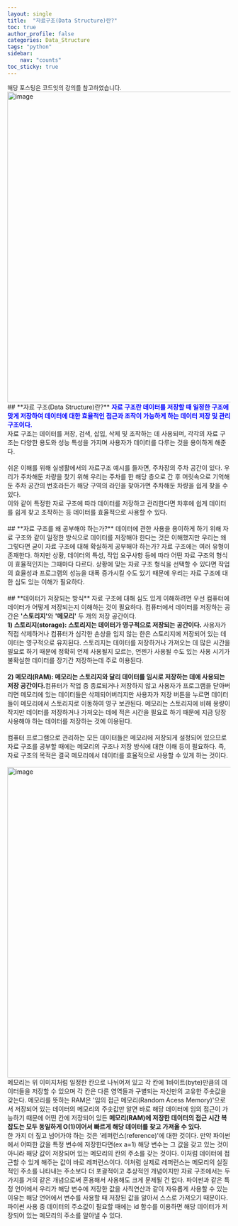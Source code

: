 ```yaml
---
layout: single
title:  "자료구조(Data Structure)란?"
toc: true
author_profile: false
categories: Data_Structure
tags: "python"
sidebar:
    nav: "counts"
toc_sticky: true
---
```


<head>
  <style>
    table.dataframe {
      white-space: normal;
      width: 100%;
      height: 240px;
      display: block;
      overflow: auto;
      font-family: Arial, sans-serif;
      font-size: 0.9rem;
      line-height: 20px;
      text-align: center;
      border: 0px !important;
    }

    table.dataframe th {
      text-align: center;
      font-weight: bold;
      padding: 8px;
    }

    table.dataframe td {
      text-align: center;
      padding: 8px;
    }

    table.dataframe tr:hover {
      background: #b8d1f3; 
    }

    .output_prompt {
      overflow: auto;
      font-size: 0.9rem;
      line-height: 1.45;
      border-radius: 0.3rem;
      -webkit-overflow-scrolling: touch;
      padding: 0.8rem;
      margin-top: 0;
      margin-bottom: 15px;
      font: 1rem Consolas, "Liberation Mono", Menlo, Courier, monospace;
      color: $code-text-color;
      border: solid 1px $border-color;
      border-radius: 0.3rem;
      word-break: normal;
      white-space: pre;
    }

  .dataframe tbody tr th:only-of-type {
      vertical-align: middle;
  }

  .dataframe tbody tr th {
      vertical-align: top;
  }

  .dataframe thead th {
      text-align: center !important;
      padding: 8px;
  }

  .page__content p {
      margin: 0 0 0px !important;
  }

  .page__content p > strong {
    font-size: 0.8rem !important;
  }

  </style>
  <meta name="robots" content="noindex, nofollow" />
</head>
<span style="font-size:13px;">
해당 포스팅은 코드잇의 강의를 참고하였습니다.
</span>
<br>
<img width="700" alt="image" src="https://github.com/gyun97/Baekjoon_Solution/assets/143414166/93ac979d-34eb-4aa5-b5be-f457b348b862
">
## **자료 구조(Data Structure)란?**
<span style = "color:blue; font-weight:bold;">
자료 구조란 데이터를 저장할 때 일정한 구조에 맞게 저장하여 데이터에 대한 효율적인 접근과 조작이 가능하게 하는 데이터 저장 및 관리 구조이다.</span><br>
자료 구조는 데이터를 저장, 검색, 삽입, 삭제 및 조작하는 데 사용되며, 각각의 자료 구조는 다양한 용도와 성능 특성을 가지며 사용자가 데이터를 다루는 것을 용이하게 해준다.
<br>
<br>
쉬운 이해를 위해 실생활에서의 자료구조 예시를 들자면, 주차장의 주차 공간이 있다. 우리가 주차해둔 차량을 찾기 위해 우리는 주차를 한 해당 층으로 간 후 머릿속으로 기억해둔 주차 공간의 번호라든가 해당 구역의 라인을 찾아가면 주차해둔 차량을 쉽게 찾을 수 있다.<br>
이와 같이 특정한 자료 구조에 따라 데이터를 저장하고 관리한다면 차후에 쉽게 데이터를 쉽게 찾고 조작하는 등 데이터를 효율적으로 사용할 수 있다.   
<br>
<br>
## **자료 구조를 왜 공부해야 하는가?**
데이터에 관한 사용을 용이하게 하기 위해 자료 구조와 같이 일정한 방식으로 데이터를 저장해야 한다는 것은 이해했지만 우리는 왜 그렇다면 굳이 자료 구조에 대해 확실하게 공부해야 하는가? 자료 구조에는 여러 유형이 존재한다. 하지만 상황, 데이터의 특성, 작업 요구사항 등에 따라 어떤 자료 구조의 형식이 효율적인지는 그때마다 다르다. 상황에 맞는 자료 구조 형식을 선택할 수 있다면 작업의 효율성과 프로그램의 성능을 대폭 증가시킬 수도 있기 때문에 우리는 자료 구조에 대한 심도 있는 이해가 필요하다.
<br>
<br>
## **데이터가 저장되는 방식**
자료 구조에 대해 심도 있게 이해하려면 우선 컴퓨터에 데이터가 어떻게 저장되는지 이해하는 것이 필요하다. 컴퓨터에서 데이터를 저장하는 공간은 <span style = "font-weight:bold;">'스토리지'</span>와 <span style = "font-weight:bold;">'메모리'</span> 두 개의 저장 공간이다.
<br><span style = "font-weight:bold;">
1) 스토리지(storage): 스토리지는 데이터가 영구적으로 저장되는 공간이다.</span> 사용자가 직접 삭제하거나 컴퓨터가 심각한 손상을 입지 않는 한은 스토리지에 저장되어 있는 데이터는 영구적으로 유지된다. 스토리지는 데이터를 저장하거나 가져오는 데 많은 시간을 필요로 하기 때문에 정확히 언제 사용될지 모르는, 언젠가 사용될 수도 있는 사용 시기가 불확실한 데이터를 장기간 저장하는데 주로 이용된다.<br>
<br>
<span style = "font-weight:bold;">
2) 메모리(RAM): 메모리는 스토리지와 달리 데이터를 임시로 저장하는 데에 사용되는 저장 공간이다.</span>컴퓨터가 작업 중 종료되거나 저장하지 않고 사용자가 프로그램을 닫아버리면 메모리에 있는 데이터들은 삭제되어버리지만 사용자가 저장 버튼을 누르면 데이터들이 메모리에서 스토리지로 이동하여 영구 보관된다. 메모리는 스토리지에 비해 용량이 작지만 데이터를 저장하거나 가져오는 데에 적은 시간을 필요로 하기 때문에 지금 당장 사용해야 하는 데이터를 저장하는 것에 이용된다.<br>
<br>
컴퓨터 프로그램으로 관리하는 모든 데이터들은 메모리에 저장되게 설정되어 있으므로 자료 구조를 공부할 때에는 메모리의 구조나 저장 방식에 대한 이해 등이 필요하다. 즉, 자료 구조의 목적은 결국 메모리에서 데이터를 효율적으로 사용할 수 있게 하는 것이다.<br>
<br>
<img width="700" alt="image" src="https://github.com/gyun97/Baekjoon_Solution/assets/143414166/4fef1bfc-2fe3-4cc1-93d8-0e51c856dab9">
<br>
메모리는 위 이미지처럼 일정한 칸으로 나뉘어져 있고 각 칸에 1바이트(byte)만큼의 데이터들을 저장할 수 있으며 각 칸은 다른 영역들과 구별되는 자신만의 고유한 주솟값을 갖는다. 메모리를 뜻하는 RAM은 '임의 접근 메모리(Random Acess Memory)'으로서 저장되어 있는 데이터의 메모리의 주솟값만 알면 바로 해당 데이터에 임의 접근이 가능하기 때문에 어떤 칸에 저장되어 있든 <span style = "font-weight:bold;">
메모리(RAM)에 저장한 데이터의 접근 시간 복잡도는 모두 동일하게 O(1)이어서 빠르게 해당 데이터를 찾고 가져올 수 있다.</span><br>
한 가지 더 짚고 넘어가야 하는 것은 '레퍼런스(reference)'에 대한 것이다. 만약 파이썬에서 어떠한 값을 특정 변수에 저장한다면(ex a=1) 해당 변수는 그 값을 갖고 있는 것이 아니라 해당 값이 저장되어 있는 메모리의 칸의 주소를 갖는 것이다. 이처럼 데이터에 접근할 수 있게 해주는 값이 바로 레퍼런스이다. 이처럼 실제로 레퍼런스는 메모리의 실질적인 주소를 나타내는 주소보다 더 포괄적이고 추상적인 개념이지만 자료 구조에서는 두 가지를 거의 같은 개념으로써 혼용해서 사용해도 크게 문제될 건 없다. 파이썬과 같은 특정 언어에서 우리가 해당 변수에 저장한 값을 사칙연산과 같이 자유롭게 사용할 수 있는 이유는 해당 언어에서 변수를 사용할 때 저장된 값을 알아서 스스로 가져오기 때문이다. 파이썬 사용 중 데이터의 주소값이 필요할 때에는 id 함수를 이용하면 해당 데이터가 저장되어 있는 메모리의 주소를 알아낼 수 있다.     


